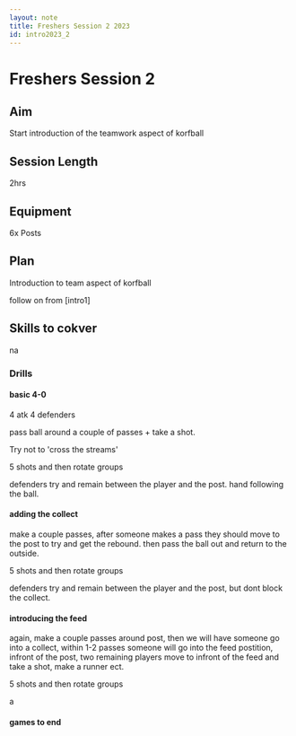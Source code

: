 ```yaml
---
layout: note
title: Freshers Session 2 2023
id: intro2023_2
---
```

# Freshers Session 2

## Aim
Start introduction of the teamwork aspect of korfball

## Session Length 
2hrs
## Equipment
6x Posts

## Plan

Introduction to team aspect of korfball

follow on from [intro1]

## Skills to cokver

na

### Drills

#### basic 4-0
4 atk 4 defenders

pass ball around a couple of passes + take a shot. 

Try not to 'cross the streams'

5 shots and then rotate groups

defenders try and remain between the player and the post. hand following the ball.

#### adding the collect

make a couple passes, after someone makes a pass they should move to the post to try and get the rebound.
then pass the ball out and return to the outside.

5 shots and then rotate groups

defenders try and remain between the player and the post, but dont block the collect.

#### introducing the feed

again, make a couple passes around post, then we will have someone go into a collect, within 1-2 passes someone will go into the feed postition, infront of the post, two remaining players move to infront of the feed and take a shot, make a runner ect.

5 shots and then rotate groups

a
#### games to end






